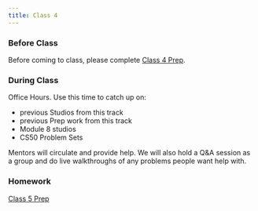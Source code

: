 ```yaml
---
title: Class 4
---
```


### Before Class
Before coming to class, please complete [Class 4 Prep](../class4-prep).

### During Class

Office Hours. Use this time to catch up on:
* previous Studios from this track
* previous Prep work from this track
* Module 8 studios
* CS50 Problem Sets

Mentors will circulate and provide help. We will also hold a Q&A session as a group and do live walkthroughs of any problems people want help with.

### Homework
[Class 5 Prep](../class5-prep)
